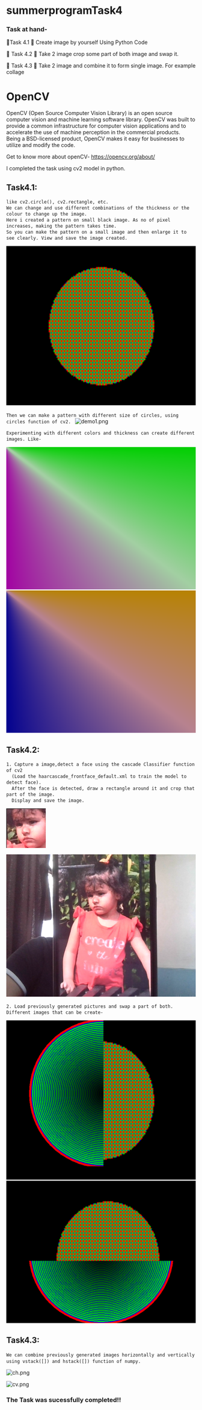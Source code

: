 # summerprogramTask4
### Task at hand- 
🔅Task 4.1
📌 Create image by yourself Using Python Code 

🔅 Task 4.2
📌 Take 2 image crop some part of both image and swap it. 

🔅 Task 4.3
📌 Take 2 image and combine it to form single image. For example collage 


# OpenCV
OpenCV (Open Source Computer Vision Library) is an open source computer vision and machine learning software library. OpenCV was built to provide a common infrastructure for computer vision applications and to accelerate the use of machine perception in the commercial products. Being a BSD-licensed product, OpenCV makes it easy for businesses to utilize and modify the code.

Get to know more about openCV- https://opencv.org/about/

I completed the task using cv2 model in python.

## Task4.1:
```We can create different types of images from normal math function or by using the functions available in cv2. 
like cv2.circle(), cv2.rectangle, etc.
We can change and use different combinations of the thickness or the colour to change up the image.
Here i created a pattern on small black image. As no of pixel increases, making the pattern takes time. 
So you can make the pattern on a small image and then enlarge it to see clearly. View and save the image created.
```
![demo.png](/demo.png)


```Then we can make a pattern with different size of circles, using circles function of cv2. ```
![demo1.png](/demo1.png)


```We can also make a gradient pattern, using line function. 
Experimenting with different colors and thickness can create different images. Like- 
``` 
![demo2.png](/demo2.png) ![demo3.png](/demo3.png)

## Task4.2:
```
1. Capture a image,detect a face using the cascade Classifier function of cv2 
  (Load the haarcascade_frontface_default.xml to train the model to detect face).
  After the face is detected, draw a rectangle around it and crop that part of the image.
  Display and save the image.
```
![ccrop.png](/ccrop.png)

![crop.png](/crop.png)


```
2. Load previously generated pictures and swap a part of both. 
Different images that can be create- 
```

![swap.png](/swap.png)
![swap1.png](/swap1.png)

## Task4.3:
```We can combine previously generated images horizontally and vertically using vstack([]) and hstack([]) function of numpy.```


![ch.png](ch.png)


![cv.png](cv.png)

### The Task was sucessfully completed!!










